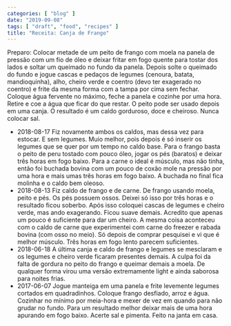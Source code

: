 ```yaml
---
categories: [ "blog" ]
date: "2019-09-08"
tags: [ "draft", "food", "recipes" ]
title: "Receita: Canja de Frango"
---
```


Preparo: Colocar metade de um peito de frango com moela na panela
de pressão com um fio de óleo e deixar fritar em fogo quente para
tostar dos lados e soltar um queimado no fundo da panela. Depois solte o
queimado do fundo e jogue cascas e pedaços de legumes (cenoura, batata,
mandioquinha), alho, cheiro verde e coentro (devo ter exagerado no
coentro) e frite da mesma forma com a tampa por cima sem fechar. Coloque
água fervente no máximo, feche a panela e cozinhe por uma hora. Retire
e coe a água que ficar do que restar. O peito pode ser usado depois
em uma canja. O resultado é um caldo gorduroso, doce e cheiroso. Nunca
colocar sal.

 - 2018-08-17 Fiz novamente ambos os caldos, mas dessa vez para estocar. E
 sem legumes. Muio melhor, pois depois é só inserir os legumes que
 se quer por um tempo no caldo base. Para o frango basta o peito de
 peru tostado com pouco óleo, jogar os pés (baratos) e deixar três
 horas em fogo baixo. Para a carne o ideal é músculo, mas não tinha,
 então foi buchada bovina com um pouco de coxão mole na pressão por
 uma hora e mais umas três horas em fogo baixo. A buchada no final fica
 molinha e o caldo bem oleoso.
 - 2018-08-13 Fiz caldo de frango e de carne. De frango usando moela,
 peito e pés. Os pés possuem ossos. Deixei só isso por três horas e o
 resultado ficou soberbo. Após isso coloquei cascas de legumes e cheiro
 verde, mas ando exagerando. Ficou suave demais. Acredito que apenas um
 pouco é suficiente para dar um cheiro. A mesma coisa aconteceu com o
 caldo de carne que experimentei com carne do freezer e rabada bovina
 (com osso no meio). Só depois de comprar pesquisei e vi que é melhor
 músculo. Três horas em fogo lento parecem suficientes.
 - 2018-06-18 A última canja e caldo de frango e legumes se mesclaram e
 os legumes e cheiro verde ficaram presentes demais. A culpa foi da falta
 de gordura no peito do frango e queimar demais a moela. De qualquer forma
 virou uma versão extremamente light e ainda saborosa para noites frias.
 - 2017-06-07 Jogue manteiga em uma panela e frite levemente
 legumes cortados em quadradinhos. Coloque frango desfiado, arroz e
 água. Cozinhar no mínimo por meia-hora e mexer de vez em quando para
 não grudar no fundo. Para um resultado melhor deixar mais de uma hora
 apurando em fogo baixo. Acerte sal e pimenta. Feito na janta em casa.
